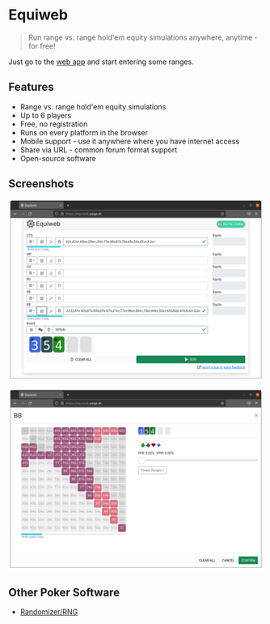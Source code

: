 # Equiweb

> Run range vs. range hold'em equity simulations anywhere, anytime - for free!

Just go to the [web app](https://equiweb.surge.sh/) and start entering some ranges.

## Features

- Range vs. range hold'em equity simulations
- Up to 6 players
- Free, no registration
- Runs on every platform in the browser
- Mobile support - use it anywhere where you have internet access
- Share via URL - common forum format support
- Open-source software

## Screenshots

![alt text](equiweb1.png)

![alt text](equiweb2.png)

## Other Poker Software

* [Randomizer/RNG](https://github.com/battermann/randomizer)